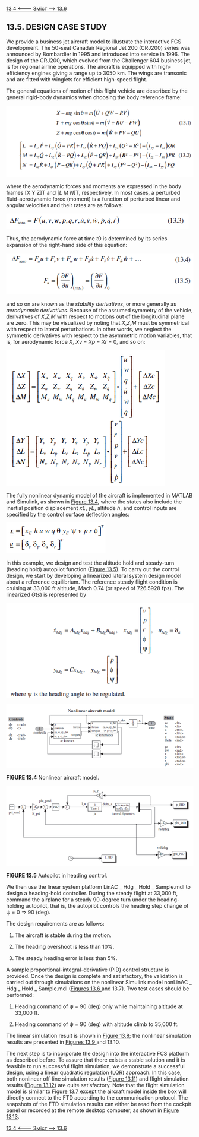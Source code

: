 [13.4 <--- ](13_4.md) [   Зміст   ](README.md) [--> 13.6](13_6.md)

## 13.5. DESIGN CASE STUDY

We provide a business jet aircraft model to illustrate the interactive FCS development. The 50-seat Canadair Regional Jet 200 (CRJ200) series was announced by Bombardier in 1995 and introduced into service in 1996. The design of the CRJ200, which evolved from the Challenger 604 business jet, is for regional airline operations. The aircraft is equipped with high-efficiency engines giving a range up to 3050 km. The wings are transonic and are fitted with winglets for efficient high-speed flight.

The general equations of motion of this flight vehicle are described by the general rigid-body dynamics when choosing the body reference frame:

![image-20220822214007714](media/image-20220822214007714.png)

where the aerodynamic forces and moments are expressed in the body frames [X Y Z]T and [*L M N*]T, respectively. In most cases, a perturbed fluid-aerodynamic force (moment) is a function of perturbed linear and angular velocities and their rates are as follows:

![image-20220822214032744](media/image-20220822214032744.png)

Thus, the aerodynamic force at time *t*0 is determined by its series expansion of the right-hand side of this equation:

![image-20220822214049150](media/image-20220822214049150.png)

and so on are known as the *stability derivatives*, or more generally as *aerodynamic derivatives*. Because of the assumed symmetry of the vehicle, derivatives of *X*,*Z*,*M* with respect to motions out of the longitudinal plane are zero. This may be visualized by noting that *X*,*Z*,*M* must be symmetrical with respect to lateral perturbations. In other words, we neglect the symmetric derivatives with respect to the asymmetric motion variables, that is, for aerodynamic force *X*, *Xv* = *Xp* = *Xr* = 0, and so on:

![image-20220822214122499](media/image-20220822214122499.png)

The fully nonlinear dynamic model of the aircraft is implemented in MATLAB and Simulink, as shown in [Figure 13.4](#_bookmark80), where the states also include the inertial position displacement *xE*, *yE*, altitude *h*, and control inputs are specified by the control surface deflection angles:

![image-20220822214139066](media/image-20220822214139066.png)

In this example, we design and test the altitude hold and steady-turn (heading hold) autopilot function ([Figure 13.5](#_bookmark80)). To carry out the control design, we start by developing a linearized lateral system design model about a reference equilibrium. The reference steady flight condition is cruising at 33,000 ft altitude, Mach 0.74 (or speed of 726.5928 fps). The linearized *G*(*s*) is represented by

![image-20220822214320182](media/image-20220822214320182.png)

![image-20220822214232323](media/image-20220822214232323.png)

**FIGURE 13.4** Nonlinear aircraft model.

![image-20220822214245815](media/image-20220822214245815.png)

**FIGURE 13.5** Autopilot in heading control.

We then use the linear system platform LinAC _ Hdg _ Hold _ Sample.mdl to design a heading-hold controller. During the steady flight at 33,000 ft, command  the airplane for a steady 90-degree turn under the heading-holding autopilot, that is, the autopilot controls the heading step change of ψ = 0 ⇒ 90 (deg).

The design requirements are as follows:

1. The aircraft is stable during the motion.

2. The heading overshoot is less than 10%.

3. The steady heading error is less than 5%.

A sample proportional-integral-derivative (PID) control structure is provided. Once the design is complete and satisfactory, the validation is carried out through simulations on the nonlinear Simulink model nonLinAC _ Hdg _ Hold _ Sample.mdl ([Figures 13.6 ](#_bookmark81)and 13.7). Two test cases should be performed:

1. Heading command of ψ = 90 (deg) only while maintaining altitude at 33,000 ft.

2. Heading command of ψ = 90 (deg) with altitude climb to 35,000 ft.

The linear simulation result is shown in [Figure 13.8](#_bookmark82); the nonlinear simulation results are presented in [Figures 13.9 ](#_bookmark83)and 13.10.

The next step is to incorporate the design into the interactive FCS platform as described before. To assure that there exists a stable solution and it is feasible to run successful flight simulation, we demonstrate a successful design, using a linear quadratic regulation (LQR) approach. In this case, both nonlinear off-line simulation results ([Figure 13.11](#_bookmark84)) and flight simulation results ([Figure 13.12](#_bookmark84)) are quite satisfactory. Note that the flight simulation model is similar to [Figure 13.7 ](#_bookmark82)except the aircraft model inside the box will directly connect to the FTD according to the communication protocol. The snapshots of the FTD simulation results can either be read from the cockpit panel or recorded at the remote desktop computer, as shown in [Figure 13.13](#_bookmark85).

[13.4 <--- ](13_4.md) [   Зміст   ](README.md) [--> 13.6](13_6.md)